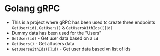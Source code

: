 # Golang gRPC

- This is a project where gRPC has been used to create three endpoints `GetUser(id)`, `GetUsers()` & `GetUsersWithIds([]id)`
- Dummy data has been used for the "Users"
- `GetUser(id)` - Get user data based on a `id`
- `GetUsers()` - Get all users data
- `GetUsersWithIds([]id)` - Get user data based on list of ids
